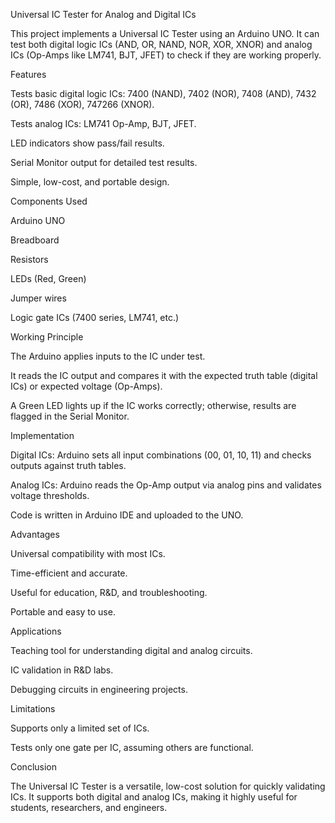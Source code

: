 Universal IC Tester for Analog and Digital ICs

This project implements a Universal IC Tester using an Arduino UNO.
It can test both digital logic ICs (AND, OR, NAND, NOR, XOR, XNOR) and analog ICs (Op-Amps like LM741, BJT, JFET) to check if they are working properly.

Features

Tests basic digital logic ICs: 7400 (NAND), 7402 (NOR), 7408 (AND), 7432 (OR), 7486 (XOR), 747266 (XNOR).

Tests analog ICs: LM741 Op-Amp, BJT, JFET.

LED indicators show pass/fail results.

Serial Monitor output for detailed test results.

Simple, low-cost, and portable design.

Components Used

Arduino UNO

Breadboard

Resistors

LEDs (Red, Green)

Jumper wires

Logic gate ICs (7400 series, LM741, etc.)

Working Principle

The Arduino applies inputs to the IC under test.

It reads the IC output and compares it with the expected truth table (digital ICs) or expected voltage (Op-Amps).

A Green LED lights up if the IC works correctly; otherwise, results are flagged in the Serial Monitor.

Implementation

Digital ICs: Arduino sets all input combinations (00, 01, 10, 11) and checks outputs against truth tables.

Analog ICs: Arduino reads the Op-Amp output via analog pins and validates voltage thresholds.

Code is written in Arduino IDE and uploaded to the UNO.

Advantages

Universal compatibility with most ICs.

Time-efficient and accurate.

Useful for education, R&D, and troubleshooting.

Portable and easy to use.

Applications

Teaching tool for understanding digital and analog circuits.

IC validation in R&D labs.

Debugging circuits in engineering projects.

Limitations

Supports only a limited set of ICs.

Tests only one gate per IC, assuming others are functional.

Conclusion

The Universal IC Tester is a versatile, low-cost solution for quickly validating ICs.
It supports both digital and analog ICs, making it highly useful for students, researchers, and engineers.

